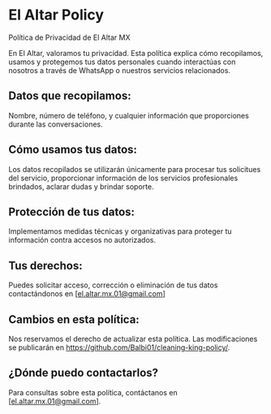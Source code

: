 # El Altar Policy
Política de Privacidad de El Altar MX

En El Altar, valoramos tu privacidad. Esta política explica cómo recopilamos, usamos y 
protegemos tus datos personales cuando interactúas con nosotros a través de WhatsApp o nuestros
servicios relacionados.

## Datos que recopilamos:
Nombre, número de teléfono, y cualquier información que proporciones durante las conversaciones.

## Cómo usamos tus datos:
Los datos recopilados se utilizarán únicamente para procesar tus solicitues del servicio, proporcionar información de los
servicios profesionales brindados, aclarar dudas y brindar soporte.

## Protección de tus datos:
Implementamos medidas técnicas y organizativas para proteger tu información contra accesos no autorizados.

## Tus derechos:
Puedes solicitar acceso, corrección o eliminación de tus datos contactándonos en [el.altar.mx.01@gmail.com]

## Cambios en esta política:
Nos reservamos el derecho de actualizar esta política. Las modificaciones se publicarán en https://github.com/Balbi01/cleaning-king-policy/.

## ¿Dónde puedo contactarlos?
Para consultas sobre esta política, contáctanos en [el.altar.mx.01@gmail.com].
